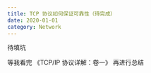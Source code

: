 ```yaml
---
title: TCP 协议如何保证可靠性（待完成）
date: 2020-01-01
category: Network
---
```


待填坑

等我看完 《TCP/IP 协议详解：卷一》 再进行总结
